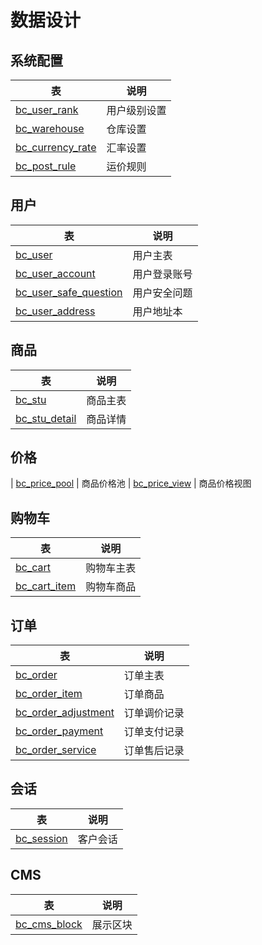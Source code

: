 # 数据设计

## 系统配置

| 表 | 说明
|----|----
| [bc_user_rank](bc_user_rank.md) | 用户级别设置
| [bc_warehouse](bc_warehouse.md) | 仓库设置
| [bc_currency_rate](bc_currency_rate.md) | 汇率设置
| [bc_post_rule](bc_post_rule.md) | 运价规则

## 用户

| 表 | 说明
|----|----
| [bc_user](bc_user.md) | 用户主表
| [bc_user_account](bc_user_account.md) | 用户登录账号
| [bc_user_safe_question](bc_user_safe_question.md) | 用户安全问题
| [bc_user_address](bc_user_address.md) | 用户地址本

## 商品

| 表 | 说明
|----|----
| [bc_stu](bc_stu.md) | 商品主表
| [bc_stu_detail](bc_stu_detail.md) | 商品详情

## 价格

| [bc_price_pool](bc_price_pool.md) | 商品价格池
| [bc_price_view](bc_price_view.md) | 商品价格视图

## 购物车

| 表 | 说明
|----|----
| [bc_cart](bc_cart.md) | 购物车主表
| [bc_cart_item](bc_cart_item.md) | 购物车商品

## 订单

| 表 | 说明
|----|----
| [bc_order](bc_cart.md) | 订单主表
| [bc_order_item](bc_cart_item.md) | 订单商品
| [bc_order_adjustment](bc_order_adjustment.md) | 订单调价记录
| [bc_order_payment](bc_order_payment.md) | 订单支付记录
| [bc_order_service](bc_order_service.md) | 订单售后记录

## 会话

| 表 | 说明
|----|----
| [bc_session](bc_session.md) | 客户会话

## CMS

| 表 | 说明
|----|----
| [bc_cms_block](bc_cms_block.md) | 展示区块
